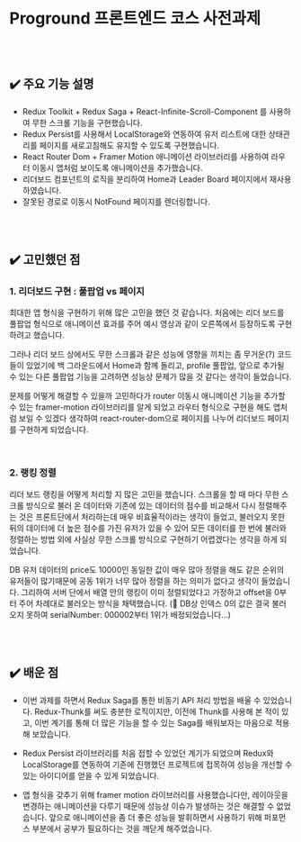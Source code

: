 # Proground 프론트엔드 코스 사전과제

<br>
<br>

## ✔️ 주요 기능 설명

- Redux Toolkit + Redux Saga + React-Infinite-Scroll-Component 를 사용하여 무한 스크롤 기능을 구현했습니다.
- Redux Persist를 사용해서 LocalStorage와 연동하여 유저 리스트에 대한 상태관리를 페이지를 새로고침해도 유지할 수 있도록 구현했습니다.
- React Router Dom + Framer Motion 애니메이션 라이브러리를 사용하여 라우터 이동시 앱처럼 보이도록 애니메이션을 추가했습니다.
- 리더보드 컴포넌트의 로직을 분리하여 Home과 Leader Board 페이지에서 재사용하였습니다.
- 잘못된 경로로 이동시 NotFound 페이지를 렌더링합니다.

<br>
<br>

## ✔️ 고민했던 점


### 1. 리더보드 구현 : 풀팝업 vs 페이지

최대한 앱 형식을 구현하기 위해 많은 고민을 했던 것 같습니다. 처음에는 리더 보드를 풀팝업 형식으로 애니메이션 효과를 주어 예시 영상과 같이 오른쪽에서 등장하도록 구현하려고 했습니다.

그러나 리더 보드 상에서도 무한 스크롤과 같은 성능에 영향을 끼치는 좀 무거운(?) 코드들이 있었기에 백 그라운드에서 Home과 함께 돌리고, profile 풀팝업, 앞으로 추가될 수 있는 다른 풀팝업 기능을 고려하면 성능상 문제가 많을 것 같다는 생각이 들었습니다.

문제를 어떻게 해결할 수 있을까 고민하다가 router 이동시 애니메이션 기능을 추가할 수 있는 framer-motion 라이브러리를 알게 되었고 라우터 형식으로 구현을 해도 앱처럼 보일 수 있겠다 생각하여 react-router-dom으로 페이지를 나누어 리더보드 페이지를 구현하게 되었습니다.

<br>

### 2. 랭킹 정렬

리더 보드 랭킹을 어떻게 처리할 지 많은 고민을 했습니다. 스크롤을 할 때 마다 무한 스크롤 방식으로 불러 온 데이터와 기존에 있는 데이터의 점수를 비교해서 다시 정렬해주는 것은 프론트단에서 처리하는데 매우 비효율적이라는 생각이 들었고, 불러오지 못한 뒤의 데이터에 더 높은 점수를 가진 유저가 있을 수 있어 모든 데이터를 한 번에 불러와 정렬하는 방법 외에 사실상 무한 스크롤 방식으로 구현하기 어렵겠다는 생각을 하게 되었습니다.

DB 유저 데이터의 price도 10000인 동일한 값이 매우 많아 정렬을 해도 같은 순위의 유저들이 많기때문에 공동 1위가 너무 많아 정렬을 하는 의미가 없다고 생각이 들었습니다. 그리하여 서버 단에서 배열 안의 랭킹이 이미 정렬되었다고 가정하고 offset을 0부터 주어 차례대로 불러오는 방식을 채택했습니다. (🚧 DB상 인덱스 0의 값은 결국 불러오지 못하여 serialNumber: 000002부터 1위가 배정되었습니다...)

<br>
<br>

## ✔️ 배운 점

- 이번 과제를 하면서 Redux Saga를 통한 비동기 API 처리 방법을 배울 수 있었습니다. Redux-Thunk를 써도 충분한 로직이지만, 이전에 Thunk를 사용해 본 적이 있고, 이번 계기를 통해 더 많은 기능을 할 수 있는 Saga를 배워보자는 마음으로 적용해 보았습니다.

- Redux Persist 라이브러리를 처음 접할 수 있었던 계기가 되었으며 Redux와 LocalStorage를 연동하여 기존에 진행했던 프로젝트에 접목하여 성능을 개선할 수 있는 아이디어를 얻을 수 있게 되었습니다.

- 앱 형식을 갖추기 위해 framer motion 라이브러리를 사용했습니다만, 레이아웃을 변경하는 애니메이션을 다루기 때문에 성능상 이슈가 발생하는 것은 해결할 수 없었습니다. 앞으로 애니메이션을 좀 더 좋은 성능을 발휘하면서 사용하기 위해 퍼포먼스 부분에서 공부가 필요하다는 것을 깨닫게 해주었습니다.
